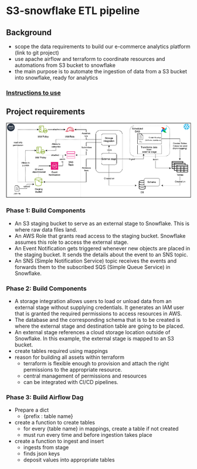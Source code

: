 # S3-snowflake ETL pipeline

## Background

- scope the data requirements to build our e-commerce analytics platform (link to git project)
- use apache airflow and terraform to coordinate resources and automations from S3 bucket to snowflake
- the main purpose is to automate the ingestion of data from a S3 bucket into snowflake, ready for analytics

<!-- ### [Instructions to use](https://github.com/nmywrld/analytics-snowflakeS3v2/blob/main/assets/instructions.md) -->
### [Instructions to use](./assets/instructions.md)

## Project requirements

![Archticture](./assets/snowpipeArchi.png)

### Phase 1: Build Components

- An S3 staging bucket to serve as an external stage to Snowflake. This is where raw data files land.
- An AWS Role that grants read access to the staging bucket. Snowflake assumes this role to access the external stage.
- An Event Notification gets triggered whenever new objects are placed in the staging bucket. It sends the details about the event to an SNS topic.
- An SNS (Simple Notification Service) topic receives the events and forwards them to the subscribed SQS (Simple Queue Service) in Snowflake.

### Phase 2: Build Components

- A storage integration allows users to load or unload data from an external stage without supplying credentials. It generates an IAM user that is granted the required permissions to access resources in AWS.
- The database and the corresponding schema that is to be created is where the external stage and destination table are going to be placed.
- An external stage references a cloud storage location outside of Snowflake. In this example, the external stage is mapped to an S3 bucket.
- create tables required using mappings
- reason for building all assets within terraform 
  - terraform is flexible enough to provision and attach the right permissions to the appropriate resource.
  - central management of permissions and resources
  - can be integrated with CI/CD pipelines.

### Phase 3: Build Airflow Dag
- Prepare a dict 
  - {prefix : table name}
- create a function to create tables
  - for every {table name} in mappings, create a table if not created
  - must run every time and before ingestion takes place
- create a function to ingest and insert 
  - ingests from stage 
  - finds json keys
  - deposit values into appropriate tables